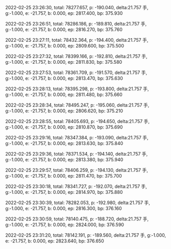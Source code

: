 2022-02-25 23:26:30, total: 78277.657, p: -190.040, delta:21.757 手, g:-1.000, e: -21.757, b: 0.000, ep: 2817.400, bp: 375.930

2022-02-25 23:26:51, total: 78286.186, p: -189.810, delta:21.757 手, g:-1.000, e: -21.757, b: 0.000, ep: 2816.270, bp: 375.760

2022-02-25 23:27:11, total: 78432.364, p: -194.400, delta:21.757 手, g:-1.000, e: -21.757, b: 0.000, ep: 2809.600, bp: 375.500

2022-02-25 23:27:32, total: 78399.166, p: -192.810, delta:21.757 手, g:-1.000, e: -21.757, b: 0.000, ep: 2811.830, bp: 375.580

2022-02-25 23:27:53, total: 78361.709, p: -191.570, delta:21.757 手, g:-1.000, e: -21.757, b: 0.000, ep: 2813.470, bp: 375.630

2022-02-25 23:28:13, total: 78395.298, p: -193.800, delta:21.757 手, g:-1.000, e: -21.757, b: 0.000, ep: 2811.480, bp: 375.660

2022-02-25 23:28:34, total: 78495.247, p: -195.060, delta:21.757 手, g:-1.000, e: -21.757, b: 0.000, ep: 2806.620, bp: 375.210

2022-02-25 23:28:55, total: 78405.693, p: -194.650, delta:21.757 手, g:-1.000, e: -21.757, b: 0.000, ep: 2810.870, bp: 375.690

2022-02-25 23:29:16, total: 78347.384, p: -193.090, delta:21.757 手, g:-1.000, e: -21.757, b: 0.000, ep: 2813.630, bp: 375.840

2022-02-25 23:29:36, total: 78371.534, p: -194.140, delta:21.757 手, g:-1.000, e: -21.757, b: 0.000, ep: 2813.380, bp: 375.940

2022-02-25 23:29:57, total: 78406.259, p: -194.130, delta:21.757 手, g:-1.000, e: -21.757, b: 0.000, ep: 2811.470, bp: 375.700

2022-02-25 23:30:18, total: 78341.727, p: -192.070, delta:21.757 手, g:-1.000, e: -21.757, b: 0.000, ep: 2814.970, bp: 375.880

2022-02-25 23:30:39, total: 78282.053, p: -192.980, delta:21.757 手, g:-1.000, e: -21.757, b: 0.000, ep: 2816.300, bp: 376.160

2022-02-25 23:30:59, total: 78140.475, p: -188.720, delta:21.757 手, g:-1.000, e: -21.757, b: 0.000, ep: 2824.000, bp: 376.590

2022-02-25 23:31:20, total: 78142.191, p: -189.560, delta:21.757 手, g:-1.000, e: -21.757, b: 0.000, ep: 2823.640, bp: 376.650